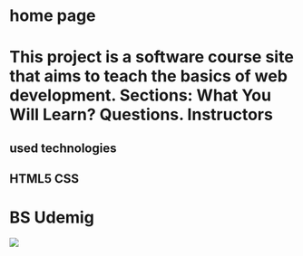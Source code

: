 <h1>home page<h1>
This project is a software course site that aims to teach the basics of web development. 
Sections:
What You Will Learn?
Questions.
Instructors

<h2>used technologies<h2>

HTML5
CSS 

<h1>BS Udemig</h1>
<img src="/image/bs ders.gif"/>
